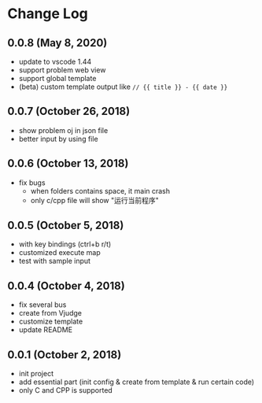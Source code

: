 # Change Log
## 0.0.8 (May 8, 2020)
- update to vscode 1.44
- support problem web view
- support global template
- (beta) custom template output like `// {{ title }} - {{ date }}`

## 0.0.7 (October 26, 2018)
- show problem oj in json file
- better input by using file

## 0.0.6 (October 13, 2018)
- fix bugs
  - when folders contains space, it main crash
  - only c/cpp file will show "运行当前程序"

## 0.0.5 (October 5, 2018)
- with key bindings (ctrl+b r/t)
- customized execute map
- test with sample input

## 0.0.4 (October 4, 2018)
- fix several bus
- create from Vjudge
- customize template
- update README

## 0.0.1 (October 2, 2018)
- init project
- add essential part (init config & create from template & run certain code)
- only C and CPP is supported